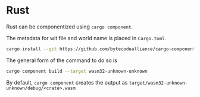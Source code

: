 # Rust

Rust can be componentized using `cargo component`.

The metadata for wit file and world name is placed in `Cargo.toml`.

```sh
cargo install --git https://github.com/bytecodealliance/cargo-component --locked
```

The general form of the command to do so is
```sh
cargo component build --target wasm32-unknown-unknown
```

By default, `cargo component` creates the output as `target/wasm32-unknown-unknown/debug/<crate>.wasm`
